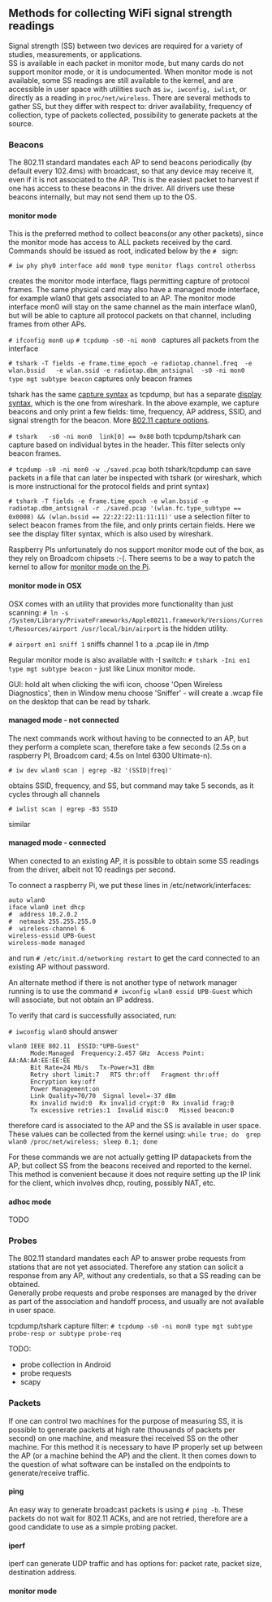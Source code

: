 

## Methods for collecting WiFi signal strength readings 

Signal strength (SS) between two devices are required for a variety of studies, measurements, or applications.  
SS is available in each packet in monitor mode, but many cards do not support monitor mode, or it is undocumented. 
When monitor mode is not available, some SS readings are still available to the kernel, and are accessible in user space with utilities such as `iw, iwconfig, iwlist`, 
or directly as a reading in `proc/net/wireless`. There are several methods to gather SS, but they differ with respect to: driver availability, frequency of collection, type of packets collected, possibility to generate packets at the source. 

### Beacons 
The 802.11 standard mandates each AP to send beacons periodically (by default every 102.4ms) with broadcast, so that any device may receive it, even if it is not associated to the AP. 
This is the easiest packet to harvest if one has access to these beacons in the driver. All drivers use these beacons internally, but may not send them up to the OS.  

#### monitor mode 
This is the preferred method to collect beacons(or any other packets), since the monitor mode has access to ALL packets received by the card. 
Commands should be issued as root, indicated below by the `# ` sign:

`# iw phy phy0 interface add mon0 type monitor flags control otherbss`

creates the monitor mode interface, flags permitting capture of protocol frames. The same physical card may also have a managed 
mode interface, for example wlan0 that gets associated to an AP. The monitor mode interface mon0 will stay on the same channel as the main interface wlan0, but will be able 
to capture all protocol packets on that channel, including frames from other APs.  

`# ifconfig mon0 up`
`# tcpdump -s0 -ni mon0 ` captures all packets from the interface 

`# tshark -T fields -e frame.time_epoch -e radiotap.channel.freq  -e wlan.bssid   -e wlan.ssid -e radiotap.dbm_antsignal  -s0 -ni mon0   type mgt subtype beacon` captures only beacon frames 

tshark has the same [capture syntax](https://wiki.wireshark.org/CaptureFilters) as tcpdump, but has a separate [display syntax](https://wiki.wireshark.org/DisplayFilters), which  is the one from wireshark. In the above example, we capture beacons and only print a few 
fields: time, frequency, AP address, SSID, and signal strength for the beacon. More [802.11 capture options](https://wifinigel.blogspot.com/2018/04/wireshark-capture-filters-for-80211.html).  

`# tshark   -s0 -ni mon0  link[0] == 0x80` both tcpdump/tshark can capture based on individual bytes in the header. This filter selects only beacon frames.

`# tcpdump -s0 -ni mon0 -w ./saved.pcap` both tshark/tcpdump can save packets in a file that can later be inspected with tshark (or wireshark, which is more instructional for the protocol fields and print syntax)

`# tshark -T fields -e frame.time_epoch -e wlan.bssid -e radiotap.dbm_antsignal -r ./saved.pcap '(wlan.fc.type_subtype == 0x0008) && (wlan.bssid == 22:22:22:11:11:11)'` use a selection filter to select beacon frames from the file, and only prints certain fields. Here we see the display filter syntax, which is also used by wireshark.   

Raspberry PIs unfortunately do nos support monitor mode out of the box, as they rely on Broadcom chipsets :-(. There seems to be a way to patch the kernel to allow for [monitor mode on the Pi](https://github.com/seemoo-lab/nexmon).    

#### monitor mode in OSX 

OSX comes with an utility that provides more functionality than just scanning: 
`# ln -s /System/Library/PrivateFrameworks/Apple80211.framework/Versions/Current/Resources/airport /usr/local/bin/airport` is the hidden utility.   

`# airport en1 sniff 1` sniffs channel 1 to a .pcap ile in /tmp 

Regular monitor mode is also available with -I switch: 
`# tshark -Ini en1 type mgt subtype beacon` - just like Linux monitor mode.  

GUI: hold alt when clicking the wifi icon, choose 'Open Wireless Diagnostics', then in Window menu choose 'Sniffer' - will create a .wcap file on the desktop that can be read by tshark.    

#### managed mode - not connected 

The next commands work without having to be connected to an AP, but they perform a complete scan, therefore take a few seconds (2.5s on a raspberry PI, Broadcom card; 4.5s on Intel 6300 Ultimate-n). 

`# iw dev wlan0 scan | egrep -B2 '(SSID|freq)' `

obtains SSID, frequency, and SS, but command may take 5 seconds, as it cycles through all channels

`# iwlist scan | egrep -B3 SSID`

similar 

#### managed mode - connected 

When conected to an existing AP, it is possible to obtain some SS readings from the driver, albeit not 10 readings per second.  

To connect a raspberry Pi, we put these lines in /etc/network/interfaces:

    auto wlan0
    iface wlan0 inet dhcp
    #  address 10.2.0.2
    #  netmask 255.255.255.0
    #  wireless-channel 6
    wireless-essid UPB-Guest
    wireless-mode managed

and run `# /etc/init.d/networking restart` to get the card connected to an existing AP without password.  

An alternate method if there is not another type of network manager running is to use the 
command `# iwconfig wlan0 essid UPB-Guest` which will associate, but not obtain an IP address. 

To verify that card is successfully associated, run: 

`# iwconfig wlan0` should answer

    wlan0 IEEE 802.11  ESSID:"UPB-Guest"  
          Mode:Managed  Frequency:2.457 GHz  Access Point: AA:AA:AA:EE:EE:EE  
          Bit Rate=24 Mb/s   Tx-Power=31 dBm  
          Retry short limit:7   RTS thr:off   Fragment thr:off
          Encryption key:off
          Power Management:on
          Link Quality=70/70  Signal level=-37 dBm  
          Rx invalid nwid:0  Rx invalid crypt:0  Rx invalid frag:0
          Tx excessive retries:1  Invalid misc:0   Missed beacon:0

therefore card is associated to the AP and the SS is available in user space. These values can be collected from the kernel using: 
`while true; do  grep wlan0 /proc/net/wireless; sleep 0.1; done`

For these commands we are not actually getting IP datapackets from the AP, but collect SS from the beacons received and reported to the kernel.   
This method is convenient because it does not require setting up the IP link for the client, which involves dhcp, routing, possibly NAT, etc. 

#### adhoc mode 

TODO 

### Probes 
The 802.11 standard mandates each AP to answer probe requests from stations that are not yet associated. 
Therefore any station can solicit a response from any AP, without any credentials, so that a SS reading can be obtained.  
Generally probe requests and probe responses are managed by the driver as part of the association and 
handoff process, and usually are not available in user space. 

tcpdump/tshark capture filter: 
`# tcpdump -s0 -ni mon0 type mgt subtype probe-resp or subtype probe-req`

TODO: 
 - probe collection in Android 
 - probe requests 
 - scapy 

### Packets

If one can control two machines for the purpose of measuring SS, it is possible to generate packets at high rate (thousands of packets per second) 
on one machine, and measure thei received SS on the other machine. For this method it is necessary to have IP properly set up between the AP (or a machine behind the AP) and the client. It then comes down to the question of what software can be installed on the endpoints to generate/receive traffic.   

#### ping 

An easy way to generate broadcast packets is using `# ping -b`. These packets do not wait for 802.11 ACKs, and are not retried, therefore are a good candidate 
to use as a simple probing packet. 


#### iperf 

iperf can generate UDP traffic and has options for: packet rate, packet size, destination address. 

#### monitor mode 

